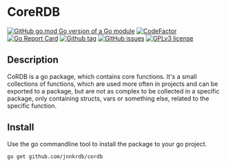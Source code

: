 # CoreRDB

[![GitHub go.mod Go version of a Go module](https://img.shields.io/github/go-mod/go-version/jnnkrdb/cordb)](https://github.com/jnnkrdb/cordb)
[![CodeFactor](https://www.codefactor.io/repository/github/jnnkrdb/cordb/badge)](https://www.codefactor.io/repository/github/jnnkrdb/cordb)
[![Go Report Card](https://goreportcard.com/badge/github.com/jnnkrdb/cordb)](https://goreportcard.com/report/github.com/jnnkrdb/cordb)
[![Github tag](https://badgen.net/github/tag/jnnkrdb/cordb)](https://github.com/jnnkrdb/cordb/tags/)
[![GitHub issues](https://badgen.net/github/issues/jnnkrdb/cordb/)](https://github.com/jnnkrdb/cordb/issues/)
[![GPLv3 license](https://img.shields.io/badge/License-GPLv3-blue.svg)](http://perso.crans.org/besson/LICENSE.html)

## Description

CoRDB is a go package, which contains core functions. It's a small collections of functions, which are used more often in projects and can be exported to a package, but are not as complex to be collected in a specific package, only containing structs, vars or something else, related to the specific function.

## Install
Use the go commandline tool to install the package to your go project.
```
go get github.com/jnnkrdb/cordb
```
